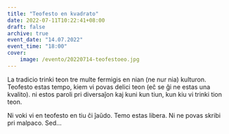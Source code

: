 ```yaml
---
title: "Teofesto en kvadrato"
date: 2022-07-11T10:22:41+08:00
draft: false
archive: true
event_date: "14.07.2022"
event_time: "18:00"
cover: 
    image: /evento/20220714-teofestoeo.jpg
---
```


La tradicio trinki teon tre multe fermigis en nian (ne nur nia) kulturon. Teofesto estas tempo, kiem vi povas delici teon (eĉ se ĝi ne estas una kvalito). ni estos paroli pri diversaĵon kaj kuni kun tiun, kun kiu vi trinki tion teon.

Ni voki vi en teofesto en tiu ĉi ĵaŭdo. Temo estas libera. Ni ne povas skribi pri malpaco. Sed... 

